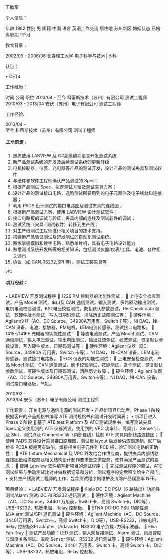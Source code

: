 王敏军
                                                                                                   
个人信息：									                       
                                                                                                  
年龄				1982
性别				男
国籍				中国
语言				英语工作交流
居住地				苏州新区
婚姻状态			已婚
离职期				1个月
                                                                                                                                                                                                    
教育背景：								                              

2002/09 - 2006/06		长春理工大学
电子科学与技术│本科

认证：					      			                                    

•	CET4

工作经历：								                              
                                                                                                    
时间	公司	职位
2013/04 - 至今	科蒂斯技术（苏州）有限公司	测试工程师
2010/03 - 2013/04	安伏（苏州）电子有限公司	测试工程师
                                                                                                
工作经验:									                       
                                                                                                         

2013/04 -  
至今				科蒂斯技术（苏州）有限公司
				测试工程师

##### 工作职责：
1. 熟练使用 LABVIEW 及 C#高级编程语言开发测试系统
2. 新产品测试系统的开发及后续测试系统的更新升级
3. 电机控制器，仪表，充电器等产品的测试开发，设计产品的测试夹具及测试软件
4. 与硬件和软件工程师确认产品测试的 Spec；
5. 根据产品测试 Spec，拟定测试方案及测试夹具方案；
6. 设计产品的测试接口电路，选购测试所要用到的电子元器件及电子线材和连接器；
7. 利用 PADS 设计测试的接口电路图及测试夹具的连线图；
8. 根据新产品测试方案，使用 LABVIEW 设计测试软件；
9. 接口电路板的调试与验证，夹具内部的连线及测试软件的调试；
10. 测试系统（夹具+测试软件）转移到生产线；
11. 对生产线测试工程师进行相关项目的技术支持。
12. 搭建新产品验证测试及研发测试的自动化测试系统。
13. 熟练掌握模拟和数字电路，熟悉单片机，具有电子电路设计能力
14. 熟悉测试系统开发所需的相关知识，包括测试仪器/仪表/工具、电池、各种相关通讯
15. 协议（如 CAN,RS232,SPI 等）、测试工装夹具等

```
SPI
```

##### 项目经验： 
•	LABVIEW 开发测试程序
	1226 PM 控制器的功能性测试：
	上电安全检查测试，产品 Model 测试，串口及 CAN 通信测试，输入测试，多路驱动输出测试，电机电流校验测试，KSI 电压校验测试，恢复默认参数测试，Re-Check data 测试，软硬件版本测试，写入日期码测试，清除历史故障测试等；
	硬件环境：Agilent仪器（AC、DC Source，34980A万用表，Switch卡等），NI DAQ，NI-CAN 设备，电池，接触器，PM电机，LEM电流传感器，测试接口电路板。
	1415E/1416E 充电器的功能性测试：
	静态电流测试，产品 Model 测试，CAN 通信测试，输入电压测试，输出电压测试，输出过流测试，纹波测试，恢复默认参数设置，写入硬件版本，日期码测试等；
	硬件环境：Agilent 仪器（DC Source，34980A 万用表，Switch 卡等），NI DAQ， NI-CAN 设备，LEM电流传感器，测试接口电路板。
	ECS 仪表的功能性测试：
	上电安全检查测试，产品 Model 测试，CAN 通信测试，刷卡校验测试，按键测试，录卡测试，恢复默认参数测试，写硬件版本及日期码测试，清除历史故障；
	硬件环境：Agilent 仪器（AC、DC Source，34980A万用表，Switch卡等），NI DAQ，NI-CAN 设备，测试接口电路板，气缸。


2010/03 -  
2013/04			安伏（苏州）电子有限公司
				测试工程师

工作职责：
开关电源与通信电源的测试开发
•	产品新项目启动后，Phase 1 阶段 根据客户的产品规格书编写 ATE 测试规格书和测试开发时间表；
•	新项目进入 Phase 2 阶段
	基于 ATE test Platform 及 ATE 测试规格书，编写测试夹具 Spec.定义使用到的 ATE 仪器资源，使用到的 VPC 功率针、高频针、Sense 针、及 Slot，测试点及 Connector 等（内部连线）绘制 ATE 夹具内部线路连接图；
	使用 PADS 软件设计夹具接口原理图，测试板 layout 后发给供应商定制，回厂后检查 PCBA 板是否有缺陷，焊接相关电子元件到 PCB 板，验证测试电路的正确性；
	ATE fixture Mechanical 及 VPC 外发给合作供应商，提供夹具内部线路连接图纸给供应商及相关结构设计制作要求告之供应商，使其满足产品测试的要求；
	使用 Labview 软件编写新项目的测试程序；
	完成测试程序的调试，ATE 测试结果与手动测试比对并做数据记录和分析，测试程序稳定后移交给生产部门。
•	支持生产线测试工程师的工作，包含测试程序的维护及消除产品误测率 NFF。

项目经验：
•	LABVIEW 开发测试程序
	Kielo DC-DC PSU（6 路输出）功能性测试/Alarm 测试/I2C 和 RS232 通讯测试；
	硬件环境：Agilent Machine（AC、DC Source，34401 万用表，Switch卡，高频 Switch卡，DIO等），USB-RS232，热敏电阻，Relay 控制板。
	ETNA DC-DC PSU 功能性测试/Alarm 测试/SPI 通讯测试
	硬件环境：Agilent Machine（AC、DC Source，34401万用表，Switch卡，高频 Switch卡，DIO等），USB-RS232，热敏电阻，Relay 控制板SPI adapter（Adavark）N3300 电子负载+力科示波器。
	Elva Fan-Tray
	测试产品功能：LED 测试、输入防反接测试、Alarm 测试、风扇速度与温度关系测试、温度 Sensor 测试，RS232 通讯测试等；
	硬件环境：Agilent Machine（AC、DC Source，34401 万用表，Switch 卡，高频 Switch 卡，DIO等），USB-RS232，热敏电阻，Relay 控制板。
